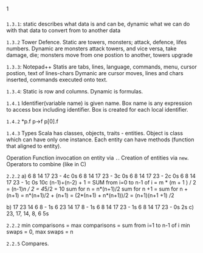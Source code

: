 1
###
`1.3.1`: static describes what data is and can be, dynamic what we can do with that data to convert from to another data

`1.3.2`
Tower Defence. 
Static are towers, monsters; attack, defence, lifes numbers.
Dynamic are monsters attack towers, and vice versa, take damage, die; monsters move from one postion to another, towers upgrade 

`1.3.3`:
Notepad++
Statis are tabs, lines, language, commands, menu, cursor postion, text of lines-chars
Dymanic are cursor moves, lines and chars inserted, commands executed onto text.

`1.3.4`:
Static is row and columns.
Dynamic is formulas.


`1.4.1`
Identifier(variable name) is given name.
Box name is any expression to access box including identifier.
Box is created for each local identifier.

`1.4.2`
*p.f
p->f
p[0].f

`1.4.3`
Types
Scala has classes, objects, traits - entities. Object is class which can have only one instance.
Each entity can have methods (function that aligned to entity).

Operation
Function invocation on entity via `.`.
Creation of entities via `new`.
Operators to combine (like in C)


`2.2.2`
a) 
6 8 14 17 23 - 4c 0s
6 8 14 17 23 - 3c 0s
6 8 14 17 23 - 2c 0s
6 8 14 17 23 - 1c 0s
10c
(n-1)+(n-2) + 1 = SUM from i=0 to n-1 of i = m * (m + 1 ) / 2 = (n-1)*n / 2 = 4*5/2 = 10
sum for n = n*(n+1)/2
sum for n +1 = sum for n + (n+1) = n*(n+1)/2 + (n+1) = (2*(n+1) + n*(n+1))/2 = (n+1)(n+1 +1) /2 

b)
17 23 14 6 8 - 1s
6 23 14 17 8 - 1s
6 8 14 17 23 - 1s
6 8 14 17 23 - 0s
2s
c) 23, 17, 14, 8, 6
5s

`2.2.2`
min comparisons = max comparisons = sum from i=1 to n-1 of i
min swaps = 0, max swaps = n

`2.2.5`
Compares.





